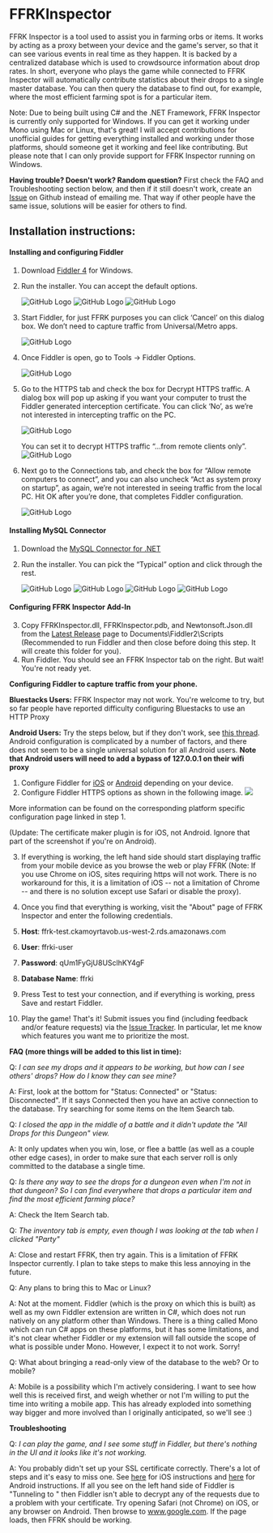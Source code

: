 # FFRKInspector

FFRK Inspector is a tool used to assist you in farming orbs or items.  It works by acting as a proxy between your device and the game's server, so that it can see various events in real time as they happen.  It is backed by a centralized database which is used to crowdsource information about drop rates.  In short, everyone who plays the game while connected to FFRK Inspector will automatically contribute statistics about their drops to a single master database.  You can then query the database to find out, for example, where the most efficient farming spot is for a particular item.

Note: Due to being built using C# and the .NET Framework, FFRK Inspector is currently only supported for Windows.  If you can get it working under Mono using Mac or Linux, that's great!  I will accept contributions for unofficial guides for getting everything installed and working under those platforms, should someone get it working and feel like contributing.  But please note that I can only provide support for FFRK Inspector running on Windows.


**Having trouble?  Doesn't work?  Random question?**  First check the FAQ and Troubleshooting section below, and then if it still doesn't work, create an [Issue](https://github.com/cppisking/ffrk-inspector/issues) on Github instead of emailing me.  That way if other people have the same issue, solutions will be easier for others to find.

## Installation instructions:

#### Installing and configuring Fiddler
1. Download [Fiddler 4](http://www.telerik.com/download/fiddler) for Windows.
2. Run the installer.  You can accept the default options.

     ![GitHub Logo](/Images/Documentation/fiddler1.png)
     ![GitHub Logo](/Images/Documentation/fiddler2.png)
     ![GitHub Logo](/Images/Documentation/fiddler3.png)
3. Start Fiddler, for just FFRK purposes you can click ‘Cancel’ on this dialog box. We don’t need to capture traffic from Universal/Metro apps.

     ![GitHub Logo](/Images/Documentation/fiddler4.png)
4. Once Fiddler is open, go to Tools -> Fiddler Options.

     ![GitHub Logo](/Images/Documentation/fiddler5.png)
5. Go to the HTTPS tab and check the box for Decrypt HTTPS traffic. A dialog box will pop up asking if you want your computer to trust the Fiddler generated interception certificate. You can click ‘No’, as we’re not interested in intercepting traffic on the PC.

     ![GitHub Logo](/Images/Documentation/fiddler6.png)

   You can set it to decrypt HTTPS traffic “…from remote clients only”.
     ![GitHub Logo](/Images/Documentation/fiddler7.png)

6. Next go to the Connections tab, and check the box for “Allow remote computers to connect”, and you can also uncheck “Act as system proxy on startup”, as again, we’re not interested in seeing traffic from the local PC. Hit OK after you’re done, that completes Fiddler configuration.
     
     ![GitHub Logo](/Images/Documentation/fiddler8.png)



#### Installing MySQL Connector
1. Download the [MySQL Connector for .NET](https://dev.mysql.com/downloads/connector/net/)
2. Run the installer. You can pick the “Typical” option and click through the rest.

     ![GitHub Logo](/Images/Documentation/mysql1.png)
     ![GitHub Logo](/Images/Documentation/mysql2.png)
     ![GitHub Logo](/Images/Documentation/mysql3.png)
     ![GitHub Logo](/Images/Documentation/mysql4.png)



#### Configuring FFRK Inspector Add-In


3. Copy FFRKInspector.dll, FFRKInspector.pdb, and Newtonsoft.Json.dll from the [Latest Release](https://github.com/cppisking/ffrk-inspector/releases/latest) page to Documents\Fiddler2\Scripts (Recommended to run Fiddler and then close before doing this step.  It will create this folder for you).
4. Run Fiddler.  You should see an FFRK Inspector tab on the right.  But wait!  You're not ready yet.

**Configuring Fiddler to capture traffic from your phone.**

**Bluestacks Users:**  FFRK Inspector may not work.  You're welcome to try, but so far people have reported difficulty configuring Bluestacks to use an HTTP Proxy

**Android Users:**  Try the steps below, but if they don't work, see [this thread](http://www.reddit.com/r/FFRecordKeeper/comments/35x6nq/introducing_ffrk_inspector_and_looking_for_alpha/cr9gz5n).  Android configuration is complicated by a number of factors, and there does not seem to be a single universal solution for all Android users.   **Note that Android users will need to add a bypass of 127.0.0.1 on their wifi proxy**

1. Configure Fiddler for [iOS](http://docs.telerik.com/fiddler/Configure-Fiddler/Tasks/ConfigureForiOS) or [Android](http://docs.telerik.com/fiddler/Configure-Fiddler/Tasks/ConfigureForAndroid) depending on your device.
2. Configure Fiddler HTTPS options as shown in the following image.  <img src="http://i.imgur.com/xYL5x3v.jpg"/>

More information can be found on the corresponding platform specific configuration page linked in step 1.

(Update: The certificate maker plugin is for iOS, not Android.  Ignore that part of the screenshot if you're on Android).

3. If everything is working, the left hand side should start displaying traffic from your mobile device as you browse the web or play FFRK (Note: If you use Chrome on iOS, sites requiring https will not work.  There is no workaround for this, it is a limitation of iOS -- not a limitation of Chrome -- and there is no solution except use Safari or disable the proxy).

4. Once you find that everything is working, visit the "About" page of FFRK Inspector and enter the following credentials.
  1. **Host**: ffrk-test.ckamoyrtavob.us-west-2.rds.amazonaws.com
  2. **User**: ffrki-user
  3. **Password**: qUm1FyGjU8USclhKY4gF
  4. **Database Name**: ffrki
5. Press Test to test your connection, and if everything is working, press Save and restart Fiddler.
6. Play the game!  That's it!  Submit issues you find (including feedback and/or feature requests) via the [Issue Tracker](https://github.com/cppisking/ffrk-inspector/issues).  In particular, let me know which features you want me to prioritize the most.  

**FAQ (more things will be added to this list in time):**

Q: *I can see my drops and it appears to be working, but how can I see others' drops?  How do I know they can see mine?*

A: First, look at the bottom for "Status: Connected" or "Status: Disconnected".  If it says Connected then you have an active connection to the database.  Try searching for some items on the Item Search tab.

Q: *I closed the app in the middle of a battle and it didn't update the "All Drops for this Dungeon" view.*

A: It only updates when you win, lose, or flee a battle (as well as a couple other edge cases), in order to make sure that each server roll is only committed to the database a single time.  

Q: *Is there any way to see the drops for a dungeon even when I'm not in that dungeon?  So I can find *everywhere* that drops a particular item and find the most efficient farming place?*

A: Check the Item Search tab.

Q: *The inventory tab is empty, even though I was looking at the tab when I clicked "Party"*

A: Close and restart FFRK, then try again.  This is a limitation of FFRK Inspector currently.  I plan to take steps to make this less annoying in the future.

Q: Any plans to bring this to Mac or Linux?

A: Not at the moment.  Fiddler (which is the proxy on which this is built) as well as my own Fiddler extension are written in C#, which does not run natively on any platform other than Windows.  There is a thing called Mono which can run C# apps on these platforms, but it has some limitations, and it's not clear whether Fiddler or my extension will fall outside the scope of what is possible under Mono.  However, I expect it to not work.  Sorry!

Q: What about bringing a read-only view of the database to the web?  Or to mobile?

A: Mobile is a possibility which I'm actively considering.  I want to see how well this is received first, and weigh whether or not I'm willing to put the time into writing a mobile app.  This has already exploded into something way bigger and more involved than I originally anticipated, so we'll see :)

**Troubleshooting**

Q: *I can play the game, and I see some stuff in Fiddler, but there's nothing in the UI and it looks like it's not working.*

A: You probably didn't set up your SSL certificate correctly.  There's a lot of steps and it's easy to miss one.  See [here](http://docs.telerik.com/fiddler/Configure-Fiddler/Tasks/ConfigureForiOS) for iOS instructions and [here](http://docs.telerik.com/fiddler/Configure-Fiddler/Tasks/ConfigureForAndroid) for Android instructions.  If all you see on the left hand side of Fiddler is "Tunneling to <url>" then Fiddler isn't able to decrypt any of the requests due to a problem with your certificate.  Try opening Safari (not Chrome) on iOS, or any browser on Android.  Then browse to www.google.com.  If the page loads, then FFRK should be working.


